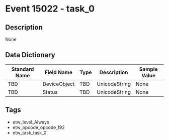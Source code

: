 # Event 15022 - task_0

## Description
None

## Data Dictionary
|Standard Name|Field Name|Type|Description|Sample Value|
|---|---|---|---|---|
|TBD|DeviceObject|TBD|UnicodeString|None|None|
|TBD|Status|TBD|UnicodeString|None|None|

## Tags
* etw_level_Always
* etw_opcode_opcode_192
* etw_task_task_0